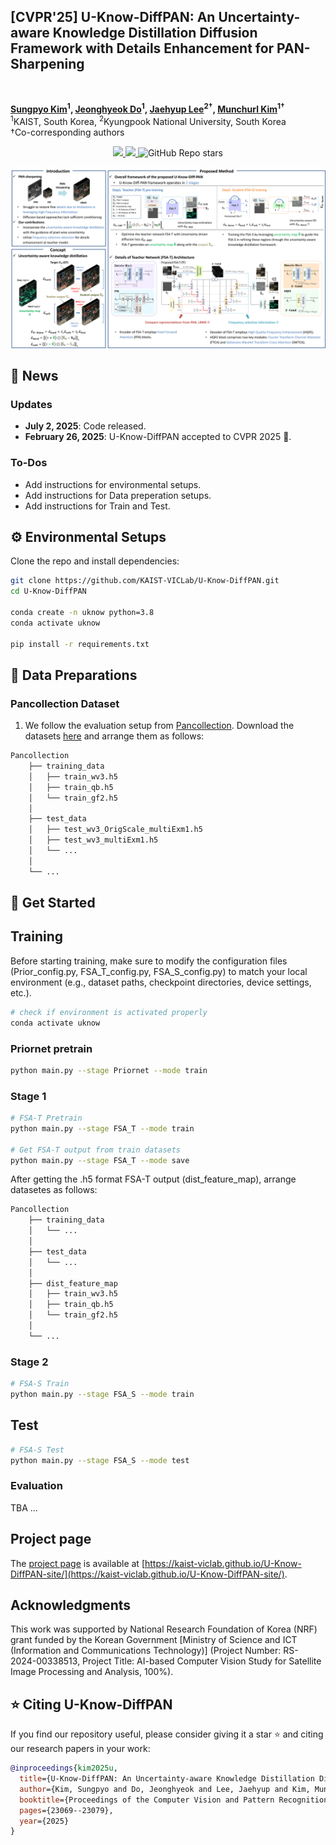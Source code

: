<div><h2>[CVPR'25] U-Know-DiffPAN: An Uncertainty-aware Knowledge Distillation Diffusion
Framework with Details Enhancement for PAN-Sharpening </h2></div>
<br>

**[Sungpyo Kim](https://www.viclab.kaist.ac.kr/)<sup>1</sup>, [Jeonghyeok Do](https://sites.google.com/view/jeonghyeokdo)<sup>1</sup>, [Jaehyup Lee](https://sites.google.com/view/knuairlab/)<sup>2†</sup>, [Munchurl Kim](https://www.viclab.kaist.ac.kr/)<sup>1†</sup>** 
<br>
<sup>1</sup>KAIST, South Korea, <sup>2</sup>Kyungpook National University, South Korea
<br>
†Co-corresponding authors
<p align="center">
        <a href="https://kaist-viclab.github.io/U-Know-DiffPAN-site/" target='_blank'>
        <img src="https://img.shields.io/badge/🐳-Project%20Page-blue">
        </a>
        <a href="https://openaccess.thecvf.com/content/CVPR2025/papers/Kim_U-Know-DiffPAN_An_Uncertainty-aware_Knowledge_Distillation_Diffusion_Framework_with_Details_Enhancement_CVPR_2025_paper.pdf" target='_blank'>
        <img src="https://img.shields.io/badge/2025-CVPR Paper-brightgreen">
        <!-- </a>
        <a href="https://arxiv.org/abs/2412.09982" target='_blank'>
        <img src="https://img.shields.io/badge/arXiv-2312.13528-b31b1b.svg"> -->
        </a>
        <img alt="GitHub Repo stars" src="https://img.shields.io/github/stars/KAIST-VICLab/U-Know-DiffPAN">
</p>

<p align="center" width="100%">
    <!-- <img src="https://github.com/KAIST-VICLab/SplineGS/blob/main/assets/architecture.png?raw=tru">  -->
    <img src="https://github.com/KAIST-VICLab/U-Know-DiffPAN/blob/main/assets/U-KnowDiffPAN_figure.png?raw=tru"> 
</p>

## 📣 News
### Updates
- **July 2, 2025**: Code released.
- **February 26, 2025**: U-Know-DiffPAN accepted to CVPR 2025 🎉.
<!-- - **December 13, 2024**: Paper uploaded to arXiv. Check out the manuscript [here](https://arxiv.org/abs/2412.09982).(https://arxiv.org/abs/2412.09982). -->
### To-Dos
- Add instructions for environmental setups.
- Add instructions for Data preperation setups.
- Add instructions for Train and Test.

## ⚙️ Environmental Setups
Clone the repo and install dependencies:
```sh
git clone https://github.com/KAIST-VICLab/U-Know-DiffPAN.git
cd U-Know-DiffPAN

conda create -n uknow python=3.8
conda activate uknow

pip install -r requirements.txt
```
<!-- # install splinegs environment
conda create -n splinegs python=3.7 
conda activate splinegs
export CUDA_HOME=$CONDA_PREFIX
export LD_LIBRARY_PATH=$CONDA_PREFIX/lib

conda install pytorch==1.13.1 torchvision==0.14.1 torchaudio==0.13.1 pytorch-cuda=11.7 -c pytorch -c nvidia
conda install nvidia/label/cuda-11.7.0::cuda
conda install nvidia/label/cuda-11.7.0::cuda-nvcc
conda install nvidia/label/cuda-11.7.0::cuda-runtime
conda install nvidia/label/cuda-11.7.0::cuda-cudart


pip install -e submodules/simple-knn
pip install -e submodules/co-tracker
pip install -r requirements.txt

# install depth environment
conda deactivate
conda create -n unidepth_splinegs python=3.10
conda activate unidepth_splinegs

pip install -r requirements_unidepth.txt
conda install -c conda-forge ld_impl_linux-64
export CUDA_HOME=$CONDA_PREFIX
export LD_LIBRARY_PATH=$CONDA_PREFIX/lib
conda install nvidia/label/cuda-12.1.0::cuda
conda install nvidia/label/cuda-12.1.0::cuda-nvcc
conda install nvidia/label/cuda-12.1.0::cuda-runtime
conda install nvidia/label/cuda-12.1.0::cuda-cudart
conda install nvidia/label/cuda-12.1.0::libcusparse
conda install nvidia/label/cuda-12.1.0::libcublas
cd submodules/UniDepth/unidepth/ops/knn;bash compile.sh;cd ../../../../../
cd submodules/UniDepth/unidepth/ops/extract_patches;bash compile.sh;cd ../../../../../

pip install -e submodules/UniDepth
mkdir -p submodules/mega-sam/Depth-Anything/checkpoints -->


## 📁 Data Preparations
### Pancollection Dataset
1. We follow the evaluation setup from [Pancollection](https://github.com/liangjiandeng/PanCollection). Download the datasets [here](https://github.com/liangjiandeng/PanCollection) and arrange them as follows:
```bash
Pancollection
    ├── training_data
    │   ├── train_wv3.h5
    │   ├── train_qb.h5
    │   └── train_gf2.h5
    │
    ├── test_data
    │   ├── test_wv3_OrigScale_multiExm1.h5
    │   ├── test_wv3_multiExm1.h5
    │   └── ...
    │
    └── ...
```

## 🚀 Get Started
## Training
Before starting training, make sure to modify the configuration files (Prior_config.py, FSA_T_config.py, FSA_S_config.py) to match your local environment (e.g., dataset paths, checkpoint directories, device settings, etc.).
```sh
# check if environment is activated properly
conda activate uknow
```
### Priornet pretrain
```sh
python main.py --stage Priornet --mode train
```
### Stage 1
```sh
# FSA-T Pretrain
python main.py --stage FSA_T --mode train

# Get FSA-T output from train datasets  
python main.py --stage FSA_T --mode save
```

After getting the .h5 format FSA-T output (dist_feature_map), arrange datasetes as follows:
```bash
Pancollection
    ├── training_data
    │   └── ...
    │
    ├── test_data
    │   └── ...
    │
    ├── dist_feature_map
    │   ├── train_wv3.h5
    │   ├── train_qb.h5
    │   └── train_gf2.h5
    │
    └── ...
```

### Stage 2
```sh
# FSA-S Train
python main.py --stage FSA_S --mode train
```
##  Test
```sh
# FSA-S Test
python main.py --stage FSA_S --mode test
```
<!-- #### Metrics Evaluation
```sh
python eval_nvidia.py -s data/nvidia_rodynrf/${SCENE}/ --expname "${EXP_NAME}" --configs arguments/nvidia_rodynrf/${SCENE}.py --checkpoint output/${EXP_NAME}/point_cloud/fine_best
``` -->
<!-- #### Training
T.B.D -->
### Evaluation
TBA ...

## Project page
The [project page](https://kaist-viclab.github.io/U-Know-DiffPAN-site/) is available at [https://kaist-viclab.github.io/U-Know-DiffPAN-site/](https://kaist-viclab.github.io/U-Know-DiffPAN-site/).

## Acknowledgments
This work was supported by National Research Foundation of Korea (NRF) grant funded by the Korean Government
[Ministry of Science and ICT (Information and Communications Technology)] (Project Number: RS- 2024-00338513, Project Title: AI-based Computer Vision Study for Satellite Image Processing and Analysis, 100%).

## ⭐ Citing U-Know-DiffPAN

If you find our repository useful, please consider giving it a star ⭐ and citing our research papers in your work:
```bibtex
@inproceedings{kim2025u,
  title={U-Know-DiffPAN: An Uncertainty-aware Knowledge Distillation Diffusion Framework with Details Enhancement for PAN-Sharpening},
  author={Kim, Sungpyo and Do, Jeonghyeok and Lee, Jaehyup and Kim, Munchurl},
  booktitle={Proceedings of the Computer Vision and Pattern Recognition Conference},
  pages={23069--23079},
  year={2025}
}
```

